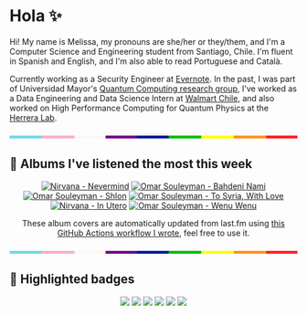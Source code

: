 # Hola ✨
Hi! My name is Melissa, my pronouns are she/her or they/them, and I'm a Computer Science and Engineering student from Santiago, Chile. I'm fluent in Spanish and English, and I'm also able to read Portuguese and Català.

Currently working as a Security Engineer at [Evernote](https://evernote.com/). In the past, I was part of Universidad Mayor's [Quantum Computing research group](https://www.diariomayor.cl/ciencia-um/docentes-y-estudiantes-crean-el-primer-grupo-de-computacion-cuantica-u-mayor.html), I've worked as a Data Engineering and Data Science Intern at [Walmart Chile](https://github.com/walmartdigital/), and also worked on High Performance Computing for Quantum Physics at the [Herrera Lab](http://fherreralab.com/).

<img src="hr.png" width="100%" height="5px">

## 🎵 Albums I've listened the most this week
<!-- lastfm -->
<p align="center"><a href="https://www.last.fm/music/Nirvana/Nevermind"><img src="https://lastfm.freetls.fastly.net/i/u/64s/570021b68d3d9d2db08bc99a473303b0.jpg" title="Nirvana - Nevermind"></a> <a href="https://www.last.fm/music/Omar+Souleyman/Bahdeni+Nami"><img src="https://lastfm.freetls.fastly.net/i/u/64s/4716b8185603b2fc58d007d389bde9b1.jpg" title="Omar Souleyman - Bahdeni Nami"></a> <a href="https://www.last.fm/music/Omar+Souleyman/Shlon"><img src="https://lastfm.freetls.fastly.net/i/u/64s/2092babe3fab86dfd787add3aa1aa9e1.jpg" title="Omar Souleyman - Shlon"></a> <a href="https://www.last.fm/music/Omar+Souleyman/To+Syria,+With+Love"><img src="https://lastfm.freetls.fastly.net/i/u/64s/69fa6ab9b9499bb2b10885424c083c36.jpg" title="Omar Souleyman - To Syria, With Love"></a> <a href="https://www.last.fm/music/Nirvana/In+Utero"><img src="https://lastfm.freetls.fastly.net/i/u/64s/b897255bf422baa93a42536af293f9f8.jpg" title="Nirvana - In Utero"></a> <a href="https://www.last.fm/music/Omar+Souleyman/Wenu+Wenu"><img src="https://lastfm.freetls.fastly.net/i/u/64s/d56aeb3cd96d402ea4552dfebcd61a0c.png" title="Omar Souleyman - Wenu Wenu"></a> </p>

<p align="center">These album covers are automatically updated from last.fm using <a href="https://github.com/marketplace/actions/lastfm-to-markdown">this GitHub Actions workflow I wrote</a>, feel free to use it.</p>

<img src="hr.png" width="100%" height="5px">

## 🏅 Highlighted badges
<p align="center" style="vertical-align:middle;">
  <a href="https://www.credly.com/badges/c8caff74-4c34-4211-affe-8bd7692771c8"><img src="https://images.credly.com/size/100x100/images/1ce95bfe-b2c0-457f-ae66-51372f680494/IBM_Quantum_Challenge_2021_Achievement_Advanced.png"></a>
  <a href="https://www.credly.com/badges/52a4021b-34e6-413d-a4bd-cc29d3a686f6"><img src="https://images.credly.com/size/100x100/images/28944969-813a-43b9-944f-7910111ce764/Professional_Certificate_-_Data_Science.png"></a>
  <a href="https://www.credly.com/badges/cfeca386-7b9d-487f-8e2b-b3cfa069c734"><img src="https://images.credly.com/size/100x100/images/ac4daa48-1924-4dc5-80cf-ede5a08bac51/Data_Science_Foundations_Specialization.png"></a>
  <a href="https://www.credly.com/badges/0372a945-8a67-4d57-9643-b46b8dbf2fa6"><img src="https://images.credly.com/size/100x100/images/4a5f4849-54ae-461f-97ad-cb9c9a04eb63/Adv_Data_Science_Specialization.png"></a>
  <a href="https://www.credly.com/badges/348acaad-19d1-4f5a-8a6f-145d80dca3dc"><img src="https://images.credly.com/size/100x100/images/1dee8dee-d779-462e-9fd4-df5119546349/Build_Smart_on_Kubernetes_World_Tour.png"></a>
  <a href="https://google.qwiklabs.com/public_profiles/9fac59c2-c0f1-4b5c-b207-47c9cd7d6072"><img src="https://cdn.qwiklabs.com/GHzcYBb00JYUF9Rgf3D9A4inwRHYnFtISMvcRlb%2FClU%3D" width="100px"></a>
</p>
